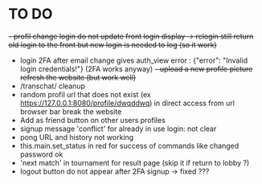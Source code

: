 # TO DO
~~- profil change login do not update front login display -> relogin still return old login to the front but new login is needed to log (so it work)~~
- login 2FA after email change gives auth_view error : {"error": "Invalid login credentials!"} (2FA works anyway)
~~- upload a new profile picture refresh the website (but work well)~~
- /transchat/ cleanup
- random profil url that does not exist (ex https://127.0.0.1:8080/profile/dwqddwq) in direct access from url browser bar break the website
- Add as friend button on other users profiles
- signup message 'conflict' for already in use login: not clear
- pong URL and history not working
- this.main.set_status in red for success of commands like changed password ok
- 'next match' in tournament for result page (skip it if return to lobby ?)
- logout button do not appear after 2FA signup -> fixed ???